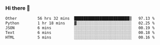 ### Hi there 👋

<!--
**swolbroham/swolbroham** is a ✨ _special_ ✨ repository because its `README.md` (this file) appears on your GitHub profile.

Here are some ideas to get you started:

- 🔭 I’m currently working on ...
- 🌱 I’m currently learning ...
- 👯 I’m looking to collaborate on ...
- 🤔 I’m looking for help with ...
- 💬 Ask me about ...
- 📫 How to reach me: ...
- 😄 Pronouns: ...
- ⚡ Fun fact: ...
-->


<!--START_SECTION:waka-->

```txt
Other         56 hrs 32 mins  ████████████████████████▒   97.13 %
Python        1 hr 18 mins    ▓░░░░░░░░░░░░░░░░░░░░░░░░   02.25 %
JSON          6 mins          ░░░░░░░░░░░░░░░░░░░░░░░░░   00.19 %
Text          6 mins          ░░░░░░░░░░░░░░░░░░░░░░░░░   00.18 %
HTML          5 mins          ░░░░░░░░░░░░░░░░░░░░░░░░░   00.16 %
```

<!--END_SECTION:waka-->
